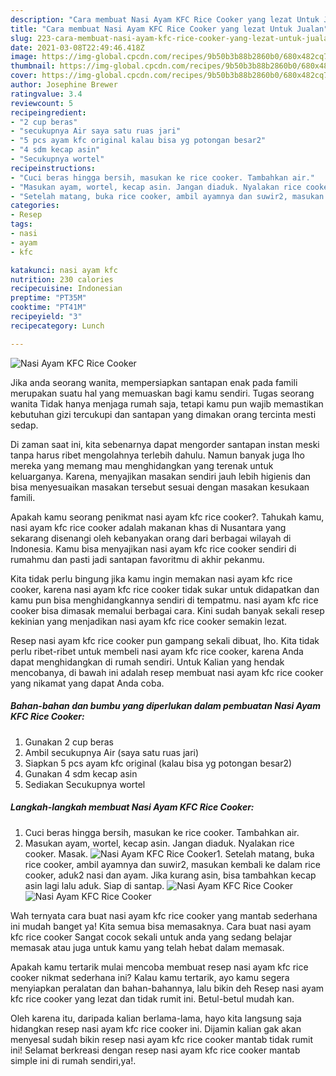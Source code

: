```yaml
---
description: "Cara membuat Nasi Ayam KFC Rice Cooker yang lezat Untuk Jualan"
title: "Cara membuat Nasi Ayam KFC Rice Cooker yang lezat Untuk Jualan"
slug: 223-cara-membuat-nasi-ayam-kfc-rice-cooker-yang-lezat-untuk-jualan
date: 2021-03-08T22:49:46.418Z
image: https://img-global.cpcdn.com/recipes/9b50b3b88b2860b0/680x482cq70/nasi-ayam-kfc-rice-cooker-foto-resep-utama.jpg
thumbnail: https://img-global.cpcdn.com/recipes/9b50b3b88b2860b0/680x482cq70/nasi-ayam-kfc-rice-cooker-foto-resep-utama.jpg
cover: https://img-global.cpcdn.com/recipes/9b50b3b88b2860b0/680x482cq70/nasi-ayam-kfc-rice-cooker-foto-resep-utama.jpg
author: Josephine Brewer
ratingvalue: 3.4
reviewcount: 5
recipeingredient:
- "2 cup beras"
- "secukupnya Air saya satu ruas jari"
- "5 pcs ayam kfc original kalau bisa yg potongan besar2"
- "4 sdm kecap asin"
- "Secukupnya wortel"
recipeinstructions:
- "Cuci beras hingga bersih, masukan ke rice cooker. Tambahkan air."
- "Masukan ayam, wortel, kecap asin. Jangan diaduk. Nyalakan rice cooker. Masak."
- "Setelah matang, buka rice cooker, ambil ayamnya dan suwir2, masukan kembali ke dalam rice cooker, aduk2 nasi dan ayam. Jika kurang asin, bisa tambahkan kecap asin lagi lalu aduk. Siap di santap."
categories:
- Resep
tags:
- nasi
- ayam
- kfc

katakunci: nasi ayam kfc 
nutrition: 230 calories
recipecuisine: Indonesian
preptime: "PT35M"
cooktime: "PT41M"
recipeyield: "3"
recipecategory: Lunch

---
```



![Nasi Ayam KFC Rice Cooker](https://img-global.cpcdn.com/recipes/9b50b3b88b2860b0/680x482cq70/nasi-ayam-kfc-rice-cooker-foto-resep-utama.jpg)

Jika anda seorang wanita, mempersiapkan santapan enak pada famili merupakan suatu hal yang memuaskan bagi kamu sendiri. Tugas seorang  wanita Tidak hanya menjaga rumah saja, tetapi kamu pun wajib memastikan kebutuhan gizi tercukupi dan santapan yang dimakan orang tercinta mesti sedap.

Di zaman  saat ini, kita sebenarnya dapat mengorder santapan instan meski tanpa harus ribet mengolahnya terlebih dahulu. Namun banyak juga lho mereka yang memang mau menghidangkan yang terenak untuk keluarganya. Karena, menyajikan masakan sendiri jauh lebih higienis dan bisa menyesuaikan masakan tersebut sesuai dengan masakan kesukaan famili. 



Apakah kamu seorang penikmat nasi ayam kfc rice cooker?. Tahukah kamu, nasi ayam kfc rice cooker adalah makanan khas di Nusantara yang sekarang disenangi oleh kebanyakan orang dari berbagai wilayah di Indonesia. Kamu bisa menyajikan nasi ayam kfc rice cooker sendiri di rumahmu dan pasti jadi santapan favoritmu di akhir pekanmu.

Kita tidak perlu bingung jika kamu ingin memakan nasi ayam kfc rice cooker, karena nasi ayam kfc rice cooker tidak sukar untuk didapatkan dan kamu pun bisa menghidangkannya sendiri di tempatmu. nasi ayam kfc rice cooker bisa dimasak memalui berbagai cara. Kini sudah banyak sekali resep kekinian yang menjadikan nasi ayam kfc rice cooker semakin lezat.

Resep nasi ayam kfc rice cooker pun gampang sekali dibuat, lho. Kita tidak perlu ribet-ribet untuk membeli nasi ayam kfc rice cooker, karena Anda dapat menghidangkan di rumah sendiri. Untuk Kalian yang hendak mencobanya, di bawah ini adalah resep membuat nasi ayam kfc rice cooker yang nikamat yang dapat Anda coba.

<!--inarticleads1-->

##### Bahan-bahan dan bumbu yang diperlukan dalam pembuatan Nasi Ayam KFC Rice Cooker:

1. Gunakan 2 cup beras
1. Ambil secukupnya Air (saya satu ruas jari)
1. Siapkan 5 pcs ayam kfc original (kalau bisa yg potongan besar2)
1. Gunakan 4 sdm kecap asin
1. Sediakan Secukupnya wortel




<!--inarticleads2-->

##### Langkah-langkah membuat Nasi Ayam KFC Rice Cooker:

1. Cuci beras hingga bersih, masukan ke rice cooker. Tambahkan air.
1. Masukan ayam, wortel, kecap asin. Jangan diaduk. Nyalakan rice cooker. Masak.
<img src="https://img-global.cpcdn.com/steps/9362f3a7078c6a18/160x128cq70/nasi-ayam-kfc-rice-cooker-langkah-memasak-2-foto.jpg" alt="Nasi Ayam KFC Rice Cooker">1. Setelah matang, buka rice cooker, ambil ayamnya dan suwir2, masukan kembali ke dalam rice cooker, aduk2 nasi dan ayam. Jika kurang asin, bisa tambahkan kecap asin lagi lalu aduk. Siap di santap.
<img src="https://img-global.cpcdn.com/steps/776746a9f5f94125/160x128cq70/nasi-ayam-kfc-rice-cooker-langkah-memasak-3-foto.jpg" alt="Nasi Ayam KFC Rice Cooker"><img src="https://img-global.cpcdn.com/steps/1c75d656ceffc141/160x128cq70/nasi-ayam-kfc-rice-cooker-langkah-memasak-3-foto.jpg" alt="Nasi Ayam KFC Rice Cooker">



Wah ternyata cara buat nasi ayam kfc rice cooker yang mantab sederhana ini mudah banget ya! Kita semua bisa memasaknya. Cara buat nasi ayam kfc rice cooker Sangat cocok sekali untuk anda yang sedang belajar memasak atau juga untuk kamu yang telah hebat dalam memasak.

Apakah kamu tertarik mulai mencoba membuat resep nasi ayam kfc rice cooker nikmat sederhana ini? Kalau kamu tertarik, ayo kamu segera menyiapkan peralatan dan bahan-bahannya, lalu bikin deh Resep nasi ayam kfc rice cooker yang lezat dan tidak rumit ini. Betul-betul mudah kan. 

Oleh karena itu, daripada kalian berlama-lama, hayo kita langsung saja hidangkan resep nasi ayam kfc rice cooker ini. Dijamin kalian gak akan menyesal sudah bikin resep nasi ayam kfc rice cooker mantab tidak rumit ini! Selamat berkreasi dengan resep nasi ayam kfc rice cooker mantab simple ini di rumah sendiri,ya!.

